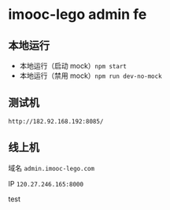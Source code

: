 # imooc-lego admin fe

## 本地运行

- 本地运行（启动 mock）`npm start`
- 本地运行（禁用 mock）`npm run dev-no-mock`

## 测试机

`http://182.92.168.192:8085/`

## 线上机

域名 `admin.imooc-lego.com`

IP `120.27.246.165:8000`

test
